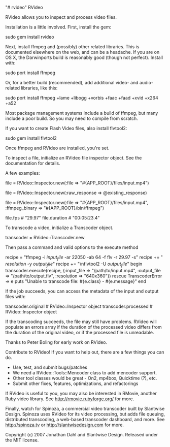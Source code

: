 "# rvideo" 
RVideo

RVideo allows you to inspect and process video files.


Installation is a little involved. First, install the gem:

  sudo gem install rvideo
  
Next, install ffmpeg and (possibly) other related libraries. This is
documented elsewhere on the web, and can be a headache. If you are on OS X,
the Darwinports build is reasonably good (though not perfect). Install with:

  sudo port install ffmpeg

Or, for a better build (recommended), add additional video- and audio-related
libraries, like this:

  sudo port install ffmpeg +lame +libogg +vorbis +faac +faad +xvid +x264 +a52
  
Most package management systems include a build of ffmpeg, but many include a
poor build. So you may need to compile from scratch.

If you want to create Flash Video files, also install flvtool2:

  sudo gem install flvtool2

Once ffmpeg and RVideo are installed, you're set. 

To inspect a file, initialize an RVideo file inspector object. See the 
documentation for details.

A few examples:

  file = RVideo::Inspector.new(:file => "#{APP_ROOT}/files/input.mp4")
  
  file = RVideo::Inspector.new(:raw_response => @existing_response)
  
  file = RVideo::Inspector.new(:file => "#{APP_ROOT}/files/input.mp4",
                                :ffmpeg_binary => "#{APP_ROOT}/bin/ffmpeg")

  file.fps        # "29.97"
  file.duration   # "00:05:23.4"

To transcode a video, initialize a Transcoder object.

  transcoder = RVideo::Transcoder.new

Then pass a command and valid options to the execute method

  recipe = "ffmpeg -i $input_file$ -ar 22050 -ab 64 -f flv -r 29.97 -s"
  recipe += " $resolution$ -y $output_file$"
  recipe += "\nflvtool2 -U $output_file$"
  begin
    transcoder.execute(recipe, {:input_file => "/path/to/input.mp4",
      :output_file => "/path/to/output.flv", :resolution => "640x360"})
  rescue TranscoderError => e
    puts "Unable to transcode file: #{e.class} - #{e.message}"
  end

If the job succeeds, you can access the metadata of the input and output
files with:

  transcoder.original     # RVideo::Inspector object
  transcoder.processed    # RVideo::Inspector object

If the transcoding succeeds, the file may still have problems. RVideo
will populate an errors array if the duration of the processed video
differs from the duration of the original video, or if the processed
file is unreadable.

Thanks to Peter Boling for early work on RVideo.

Contribute to RVideo! If you want to help out, there are a few things you can 
do.

- Use, test, and submit bugs/patches
- We need a RVideo::Tools::Mencoder class to add mencoder support.
- Other tool classes would be great - On2, mp4box, Quicktime (?), etc.
- Submit other fixes, features, optimizations, and refactorings

If RVideo is useful to you, you may also be interested in RMovie, another Ruby
video library. See http://rmovie.rubyforge.org/ for more.

Finally, watch for Spinoza, a commercial video transcoder built by Slantwise 
Design. Spinoza uses RVideo for its video processing, but adds file queuing,  
distributed transcoding, a web-based transcoder dashboard, and more. See 
http://spinoza.tv or http://slantwisedesign.com for more.

Copyright (c) 2007 Jonathan Dahl and Slantwise Design. Released under the MIT 
license.